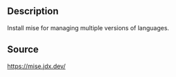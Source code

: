 ## Description
Install mise for managing multiple versions of languages.

## Source
https://mise.jdx.dev/
